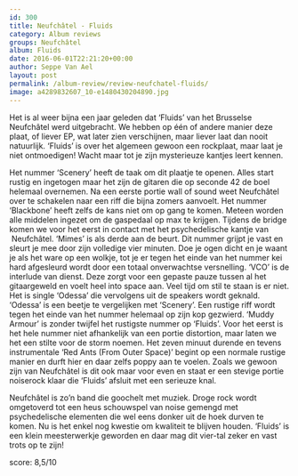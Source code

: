 ```yaml
---
id: 300
title: Neufchâtel - Fluids
category: Album reviews
groups: Neufchâtel
album: Fluids
date: 2016-06-01T22:21:20+00:00
author: Seppe Van Ael
layout: post
permalink: /album-review/review-neufchatel-fluids/
image: a4289832607_10-e1480430204890.jpg
---
```

Het is al weer bijna een jaar geleden dat ‘Fluids’ van het Brusselse Neufchâtel werd uitgebracht. We hebben op één of andere manier deze plaat, of liever EP, wat later zien verschijnen, maar liever laat dan nooit natuurlijk. ‘Fluids’ is over het algemeen gewoon een rockplaat, maar laat je niet ontmoedigen! Wacht maar tot je zijn mysterieuze kantjes leert kennen.

Het nummer ‘Scenery’ heeft de taak om dit plaatje te openen. Alles start rustig en ingetogen maar het zijn de gitaren die op seconde 42 de boel helemaal overnemen. Na een eerste portie wall of sound weet Neufchâtel over te schakelen naar een riff die bijna zomers aanvoelt. Het nummer ‘Blackbone’ heeft zelfs de kans niet om op gang te komen. Meteen worden alle middelen ingezet om de gaspedaal op max te krijgen. Tijdens de bridge komen we voor het eerst in contact met het psychedelische kantje van  Neufchâtel. ‘Mimes’ is als derde aan de beurt. Dit nummer grijpt je vast en sleurt je mee door zijn volledige vier minuten. Doe je ogen dicht en je waant je als het ware op een wolkje, tot je er tegen het einde van het nummer kei hard afgesleurd wordt door een totaal onverwachtse versnelling. ‘VCO’ is de interlude van dienst. Deze zorgt voor een gepaste pauze tussen al het gitaargeweld en voelt heel into space aan. Veel tijd om stil te staan is er niet. Het is single ‘Odessa’ die vervolgens uit de speakers wordt geknald. ‘Odessa’ is een beetje te vergelijken met ‘Scenery’. Een rustige riff wordt tegen het einde van het nummer helemaal op zijn kop gezwierd. ‘Muddy Armour’ is zonder twijfel het rustigste nummer op ‘Fluids’. Voor het eerst is het hele nummer niet afhankelijk van een portie distortion, maar laten we het een stilte voor de storm noemen. Het zeven minuut durende en tevens instrumentale ‘Red Ants (From Outer Space)’ begint op een normale rustige manier en durft hier en daar zelfs poppy aan te voelen. Zoals we gewoon zijn van Neufchâtel is dit ook maar voor even en staat er een stevige portie noiserock klaar die ‘Fluids’ afsluit met een serieuze knal.

Neufchâtel is zo’n band die goochelt met muziek. Droge rock wordt omgetoverd tot een heus schouwspel van noise gemengd met psychedelische elementen die wel eens donker uit de hoek durven te komen. Nu is het enkel nog kwestie om kwaliteit te blijven houden. ‘Fluids’ is een klein meesterwerkje geworden en daar mag dit vier-tal zeker en vast trots op te zijn!

score: 8,5/10
